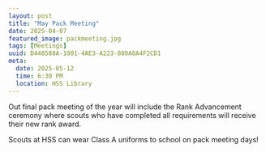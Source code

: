 ```yaml
---
layout: post
title: "May Pack Meeting"
date: 2025-04-07
featured_image: packmeeting.jpg
tags: [Meetings]
uuid: D448588A-1001-4AE3-A223-880A8A4F2CD1
meta:
  date: 2025-05-12
  time: 6:30 PM
  location: HSS Library
---
```


Out final pack meeting of the year will include the Rank Advancement ceremony where scouts who have completed all requirements will receive their new rank award.

Scouts at HSS can wear Class A uniforms to school on pack meeting days!
